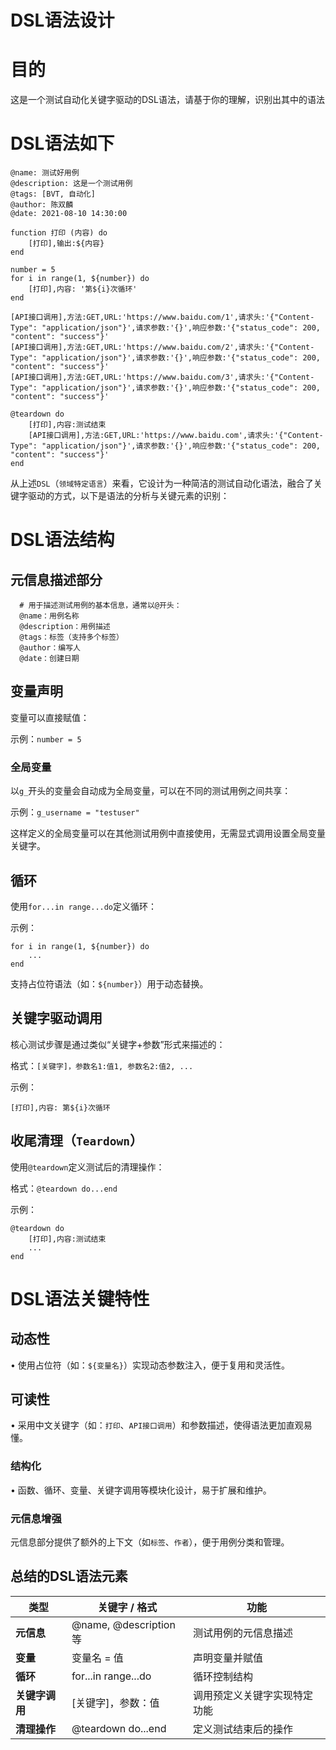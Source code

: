 # DSL语法设计

# 目的

这是一个测试自动化关键字驱动的DSL语法，请基于你的理解，识别出其中的语法

# DSL语法如下

```
@name: 测试好用例
@description: 这是一个测试用例
@tags: [BVT, 自动化]
@author: 陈双麟
@date: 2021-08-10 14:30:00

function 打印 (内容) do
    [打印],输出:${内容}
end

number = 5
for i in range(1, ${number}) do
    [打印],内容: '第${i}次循环'
end

[API接口调用],方法:GET,URL:'https://www.baidu.com/1',请求头:'{"Content-Type": "application/json"}',请求参数:'{}',响应参数:'{"status_code": 200, "content": "success"}'
[API接口调用],方法:GET,URL:'https://www.baidu.com/2',请求头:'{"Content-Type": "application/json"}',请求参数:'{}',响应参数:'{"status_code": 200, "content": "success"}'
[API接口调用],方法:GET,URL:'https://www.baidu.com/3',请求头:'{"Content-Type": "application/json"}',请求参数:'{}',响应参数:'{"status_code": 200, "content": "success"}'

@teardown do
    [打印],内容:测试结束
    [API接口调用],方法:GET,URL:'https://www.baidu.com',请求头:'{"Content-Type": "application/json"}',请求参数:'{}',响应参数:'{"status_code": 200, "content": "success"}'
end
```

从上述`DSL`（`领域特定语言`）来看，它设计为一种简洁的测试自动化语法，融合了关键字驱动的方式，以下是语法的分析与关键元素的识别：

# **DSL语法结构**

## **元信息描述部分**

```
  # 用于描述测试用例的基本信息，通常以@开头：
  @name：用例名称
  @description：用例描述
  @tags：标签（支持多个标签）
  @author：编写人
  @date：创建日期

```

## **变量声明**

变量可以直接赋值：

示例：`number = 5`

### **全局变量**

以`g_`开头的变量会自动成为全局变量，可以在不同的测试用例之间共享：

示例：`g_username = "testuser"`

这样定义的全局变量可以在其他测试用例中直接使用，无需显式调用设置全局变量关键字。

## **循环**

使用`for...in range...do`定义循环：

示例：

```
for i in range(1, ${number}) do
    ...
end
```

支持占位符语法（如：`${number}`）用于动态替换。

## **关键字驱动调用**

核心测试步骤是通过类似“关键字+参数”形式来描述的：

格式：`[关键字]，参数名1:值1, 参数名2:值2, ...`

示例：

```
[打印],内容: 第${i}次循环
```

## **收尾清理（`Teardown`）**

使用`@teardown`定义测试后的清理操作：

格式：`@teardown do...end`

示例：

```
@teardown do
    [打印],内容:测试结束
    ...
end

```

# **DSL语法关键特性**

## **动态性**

• 使用占位符（如：`${变量名}`）实现动态参数注入，便于复用和灵活性。

## **可读性**

• 采用中文关键字（如：`打印`、`API接口调用`）和参数描述，使得语法更加直观易懂。

### **结构化**

• 函数、循环、变量、关键字调用等模块化设计，易于扩展和维护。

### **元信息增强**

元信息部分提供了额外的上下文（如`标签`、`作者`），便于用例分类和管理。

## **总结的DSL语法元素**

| **类型** | **关键字 / 格式** | **功能** |
| --- | --- | --- |
| **元信息** | @name, @description 等 | 测试用例的元信息描述 |
| **变量** | 变量名 = 值 | 声明变量并赋值 |
| **循环** | for...in range...do | 循环控制结构 |
| **关键字调用** | [关键字]，参数：值 | 调用预定义关键字实现特定功能 |
| **清理操作** | @teardown do...end | 定义测试结束后的操作 |